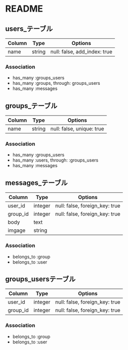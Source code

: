 # README


## users_テーブル
|Column   |Type     |Options                       |
|------   |----     |-------                       |
|name     |string   |null: false, add_index: true  |

### Association
- has_many :groups_users
- has_many :groups, through: groups_users
- has_many :messages

## groups_テーブル
|Column   |Type     |Options                       |
|------   |----     |-------                       |
|name     |string   |null: false, unique: true     |

### Association
- has_many :groups_users
- has_many :users, through: :groups_users
- has_many :messages 

## messages_テーブル
|Column   |Type     |Options                       |
|------   |----     |-------                       |
|user_id  |integer  |null: false, foreign_key: true|
|group_id |integer  |null: false, foreign_key: true|
|body     |text     |                              |
|imgage   |string   |                              |

### Association
- belongs_to :group
- belongs_to :user


## groups_usersテーブル
|Column   |Type     |Options                       |
|------   |----     |-------                       |
|user_id  |integer  |null: false, foreign_key: true|
|group_id |integer  |null: false, foreign_key: true|

### Association
- belongs_to :group
- belongs_to :user

